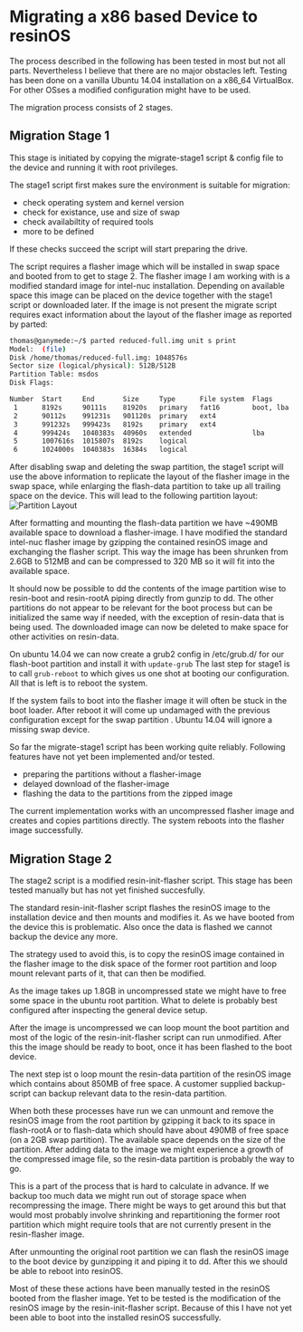 # Migrating a x86 based Device to resinOS

The process described in the following has been tested in most but not all parts. Nevertheless I believe that there are no major obstacles left.
Testing has been done on a vanilla Ubuntu 14.04 installation on a x86_64 VirtualBox.  For other OSses a modified configuration might have to be used. 

The migration process consists of 2 stages.

## Migration Stage 1

This stage is initiated by copying the migrate-stage1 script & config file to the device and running it with root privileges.

 The stage1 script first makes sure the environment is suitable for migration:
- check operating system and kernel version
- check for existance, use and size of swap
- check availabiltity of required tools
- more to be defined 

If these checks succeed the script will start preparing the drive. 

The script requires a flasher image which will be installed in swap space and booted from to get to stage 2. The flasher image I am working with is a modified standard image for intel-nuc installation.  Depending on  available space this image can be placed on the device together with the stage1 script or downloaded later.  If the image is not present the migrate script requires exact information about the layout of the flasher image as reported by parted:
```bash
thomas@ganymede:~/$ parted reduced-full.img unit s print 
Model:  (file)
Disk /home/thomas/reduced-full.img: 1048576s
Sector size (logical/physical): 512B/512B
Partition Table: msdos
Disk Flags: 

Number  Start     End       Size     Type      File system  Flags
 1      8192s     90111s    81920s   primary   fat16        boot, lba
 2      90112s    991231s   901120s  primary   ext4
 3      991232s   999423s   8192s    primary   ext4
 4      999424s   1040383s  40960s   extended               lba
 5      1007616s  1015807s  8192s    logical
 6      1024000s  1040383s  16384s   logical

```
After disabling swap and deleting the swap partition, the stage1 script will use the above information to replicate the layout of the flasher image in the swap space, while enlarging the flash-data partition to take up all trailing space on the device. This will lead to the following partition layout:
![Partition Layout](/home/thomas/develop/resin.io/resin-migrate/docs/partitions.png  "Partition Layout")

After formatting and mounting the flash-data partition we have ~490MB available space to download a flasher-image. 
I have modified the standard intel-nuc flasher image by gzipping the contained resinOS image and exchanging the flasher script. This way the image has been shrunken from 2.6GB to 512MB and can be compressed to 320 MB so it will fit into the available space. 

It should now be possible to dd the contents of the image partition wise to resin-boot and resin-rootA piping directly from gunzip to dd. The other partitions do not appear to be relevant for the boot process but can be initialized the same way if needed, with the exception of resin-data that is being used. The downloaded image can now be deleted to make space for other activities on resin-data. 

On ubuntu 14.04 we can now create a grub2 config in /etc/grub.d/ for our flash-boot partition and install it with ```update-grub``` 
The last step for stage1 is to call ```grub-reboot``` to which gives us one shot at booting our configuration. All that is left is to reboot the system. 

If the system fails to boot into the flasher image it will often be stuck in the boot loader. After reboot it will come up undamaged with the previous configuration except for the swap partition . Ubuntu 14.04 will ignore a missing swap device.  

So far the migrate-stage1 script has been working quite reliably. 
Following features have not yet been implemented and/or tested. 
- preparing the partitions without a flasher-image
- delayed download of the flasher-image
- flashing the data to the partitions from the zipped image

The current implementation works with an uncompressed flasher image and creates and copies partitions directly. The system reboots into the flasher image successfully.



## Migration Stage 2

The stage2 script is a modified resin-init-flasher script. This stage has been tested manually but has not yet finished succesfully. 

The standard resin-init-flasher script flashes the resinOS image to the installation device and then mounts and modifies it. As we have booted from the device this is problematic. Also once the data is flashed we cannot backup the device any more. 

The strategy used to avoid this, is to copy the resinOS image contained in the flasher image to the disk space of the former root partition and loop mount relevant parts of it, that can then be modified. 

 As the image takes up 1.8GB in uncompressed state we might have to free some space in the ubuntu root partition. What to delete is probably best configured after inspecting the general device setup. 
 
 After the image is uncompressed we can loop mount the boot partition and most of the logic of the resin-init-flasher script can run unmodified. After this the image should be ready to boot, once it has been flashed to the boot device. 

The next step ist o loop mount the resin-data partition of the resinOS image which contains about 850MB of free space. A customer supplied backup-script can backup relevant data to the resin-data partition. 

When both these processes have run we can unmount and remove the resinOS image from the root partition by gzipping it back to its space in flash-rootA or to flash-data which should have about 490MB of free space (on a 2GB swap partition). The available space depends on the size of the partition. 
After adding data to the image we might experience a growth of the compressed image file, so the resin-data partition is probably the way to go. 

This is a part of the process that is hard to calculate in advance. If we backup too much data we might run out of storage space when recompressing the image. There might be ways to get around this but that would most probably involve shrinking and repartitioning the former root partition which might require tools that are not currently present in the resin-flasher image. 

After unmounting the original root partition we can flash the resinOS image to the boot device by gunzipping it and piping it to dd. After this we should be able to reboot into resinOS.

Most of these these actions have been manually tested in the resinOS booted from the flasher image. 
Yet to be tested is the modification of the resinOS image by the resin-init-flasher script.  Because of this I have not yet been able to boot into the installed resinOS successfully. 









 


